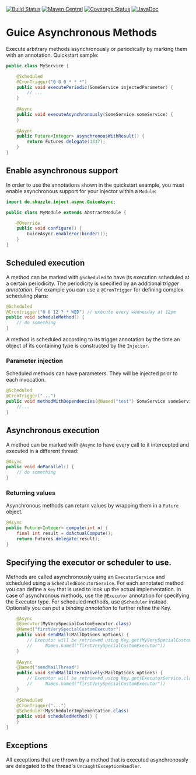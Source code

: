 [![Build Status](https://travis-ci.org/skuzzle/guice-async-extension.svg?branch=master)](https://travis-ci.org/skuzzle/guice-async-extension) [![Maven Central](https://maven-badges.herokuapp.com/maven-central/de.skuzzle.inject/guice-async-extension/badge.svg)](https://maven-badges.herokuapp.com/maven-central/de.skuzzle.inject/guice-async-extension)
[![Coverage Status](https://coveralls.io/repos/skuzzle/guice-async-extension/badge.svg?branch=master&service=github)](https://coveralls.io/github/skuzzle/guice-async-extension?branch=master)
[![JavaDoc](http://javadoc-badge.appspot.com/de.skuzzle.inject/guice-async-extension.svg?label=JavaDoc)](http://javadoc-badge.appspot.com/de.skuzzle.inject/guice-async-extension)

# Guice Asynchronous Methods

Execute arbitrary methods asynchronously or periodically by marking them with an 
annotation. Quickstart sample:

```java
public class MyService {

    @Scheduled
    @CronTrigger("0 0 0 * * *")
    public void executePeriodic(SomeService injectedParameter) {
        // ...
    }
    
    @Async
    public void executeAsynchronously(SomeService someService) {
    }
    
    @Async
    public Future<Integer> asynchronousWithResult() {
        return Futures.delegate(1337);
    }
}
```

## Enable asynchronous support
In order to use the annotations shown in the quickstart example, you must enable 
asynchronous support for your injector within a `Module`:
```java
import de.skuzzle.inject.async.GuiceAsync;

public class MyModule extends AbstractModule {

    @Override
    public void configure() {
        GuiceAsync.enableFor(binder());
    }
}
```

## Scheduled execution
A method can be marked with `@Scheduled` to have its execution scheduled at a certain 
periodicity. The periodicity is specified by an additional _trigger annotation_. For 
example you can use a `@CronTrigger` for defining complex scheduling plans:

```java
@Scheduled
@Crontrigger("0 0 12 ? * WED") // execute every wednesday at 12pm
public void scheduleMethod() {
    // do something
}
```
A method is scheduled according to its trigger annotation by the time an object of its 
containing type is constructed by the `Injector`.

### Parameter injection
Scheduled methods can have parameters. They will be injected prior to each invocation.

```java
@Scheduled
@CronTrigger("...")
public void methodWithDependencies(@Named("test") SomeService someService) {
    //...
}
```

## Asynchronous execution
A method can be marked with `@Async` to have every call to it intercepted and executed in
a different thread:

```java
@Async
public void doParallel() {
    // do something
}
```

### Returning values
Asynchronous methods can return values by wrapping them in a `Future` object.

```java
@Async
public Future<Integer> compute(int n) {
    final int result = doActualCompute();
    return Futures.delegate(result);
}
```


## Specifying the executor or scheduler to use.
Methods are called asynchronously using an `ExecutorService` and scheduled using a 
`ScheduledExecutorService`. For each annotated method you can define a `Key` that is 
used to look up the actual implementation. In case of asynchronous methods, use the 
`@Executor` annotation for specifying the Executor type. For scheduled methods, use
`@Scheduler` instead. Optionally you can put a _binding annotation_ to further refine the 
Key.

```java
    @Async
    @Executor(MyVerySpecialCustomExecutor.class)
    @Named("firstVerySpecialCustomExecutor")
    public void sendMail(MailOptions options) {
        // Executor will be retrieved using Key.get(MyVerySpecialCustomExecutor.class, 
        //     Names.named("firstVerySpecialCustomExecutor"))
    }
    
    @Async
    @Named("sendMailThread")
    public void sendMailAlternatively(MailOptions options) {
        // Executor will be retrieved using Key.get(ExecutorService.class, 
        //     Names.named("firstVerySpecialCustomExecutor"))
    }
    
    @Scheduled
    @CronTrigger("...")
    @Scheduler(MySchedulerImplementation.class)
    public void scheduledMethod() {
    }
}
```

## Exceptions

All exceptions that are thrown by a method that is executed asynchronously are delegated
to the thread's `UncaughtExceptionHandler`.